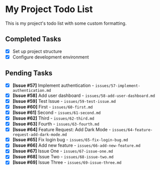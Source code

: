 # My Project Todo List

This is my project's todo list with some custom formatting.

## Completed Tasks
- [x] Set up project structure
- [x] Configure development environment

## Pending Tasks
- [x] **[Issue #57]** Implement authentication - `issues/57-implement-authentication.md`
- [x] **[Issue #58]** Add user dashboard - `issues/58-add-user-dashboard.md`
- [x] **[Issue #59]** Test Issue - `issues/59-test-issue.md`
- [x] **[Issue #60]** First - `issues/60-first.md`
- [x] **[Issue #61]** Second - `issues/61-second.md`
- [x] **[Issue #62]** Third - `issues/62-third.md`
- [x] **[Issue #63]** Fourth - `issues/63-fourth.md`
- [x] **[Issue #64]** Feature Request: Add Dark Mode - `issues/64-feature-request-add-dark-mode.md`
- [x] **[Issue #65]** Fix login bug - `issues/65-fix-login-bug.md`
- [x] **[Issue #66]** Add new feature - `issues/66-add-new-feature.md`
- [x] **[Issue #67]** Issue One - `issues/67-issue-one.md`
- [x] **[Issue #68]** Issue Two - `issues/68-issue-two.md`
- [x] **[Issue #69]** Issue Three - `issues/69-issue-three.md`
